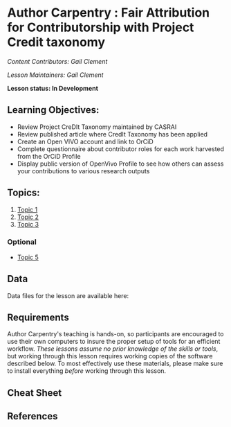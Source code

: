 Author Carpentry : Fair Attribution for Contributorship with Project Credit taxonomy
=======

*Content Contributors: Gail Clement*

*Lesson Maintainers: Gail Clement*

**Lesson status: In Development**

## Learning Objectives:
- Review Project CreDIt Taxonomy maintained by CASRAI
- Review published article where CredIt Taxonomy has been applied
- Create an Open VIVO account and link to OrCiD
- Complete questionnaire about contributor roles for each work harvested from
  the OrCiD Profile
- Display public version of OpenVivo Profile to see how others can assess your
  contributions to various research outputs

## Topics:

1. [Topic 1](00-getting-started.html)
2. [Topic 2](01-working-with-openrefine.html)
3. [Topic 3](02-scripts.html)

### Optional
- [Topic 5](04-services.html)

## Data

Data files for the lesson are available here: 

## Requirements

Author Carpentry's teaching is hands-on, so participants are encouraged to use
their own computers to insure the proper setup of tools for an efficient
workflow.
*These lessons assume no prior knowledge of the skills or tools*, but working
through this lesson requires working copies of the software described below.
To most effectively use these materials, please make sure to install everything
*before* working through this lesson. 

## Cheat Sheet

## References

                   
